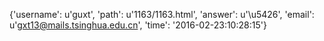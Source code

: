 {'username': u'guxt', 'path': u'1163/1163.html', 'answer': u'\u5426', 'email': u'gxt13@mails.tsinghua.edu.cn', 'time': '2016-02-23:10:28:15'}